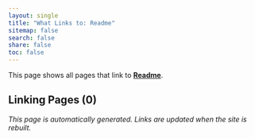 ```yaml
---
layout: single
title: "What Links to: Readme"
sitemap: false
search: false
share: false
toc: false
---
```


This page shows all pages that link to **[Readme](/vendor/bundle/ruby/3.1.0/gems/minima-2.5.1/README/)**.

## Linking Pages (0)


*This page is automatically generated. Links are updated when the site is rebuilt.*

